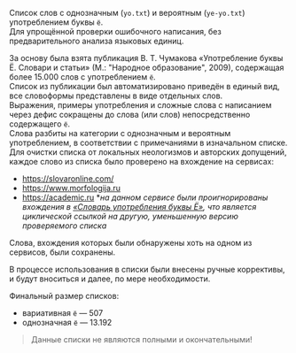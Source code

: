 Список слов с однозначным (`yo.txt`) и вероятным (`ye-yo.txt`) употреблением буквы `ё`.
<br>Для упрощённой проверки ошибочного написания, без предварительного анализа языковых единиц.


За основу была взята публикация В. Т. Чумакова «Употребление буквы Ё. Словари и статьи» (М.: "Народное образование", 2009), содержащая более 15.000 слов с употреблением `ё`.
<br>Список из публикации был автоматизировано приведён в единый вид, все словоформы представлены в виде отдельных слов.
<br>Выражения, примеры употребления и сложные слова с написанием через дефис сокращены до слова (или слов) непосредственно содержащего `ё`.
<br>Слова разбиты на категории с однозначным и вероятным употреблением, в соответствии с примечаниями в изначальном списке.
<br>Для очистки списка от локальных неологизмов и авторских допущений, каждое слово из списка было проверено на вхождение на сервисах:
  * https://slovaronline.com/
  * https://www.morfologija.ru
  * https://academic.ru \**на данном сервисе были проигнорированы вхождения в [«Словарь употребления буквы Ё»](https://yo_use.academic.ru/), что является циклической ссылкой на другую, уменьшенную версию проверяемого списка*

Слова, вхождения которых были обнаружены хоть на одном из сервисов, были сохранены.

В процессе использования в списки были внесены ручные коррективы, и будут вноситься и далее, по мере необходимости.

Финальный размер списков:
  * вариативная `ё` — 507
  * однозначная `ё` — 13.192

> Данные списки не являются полными и окончательными!
